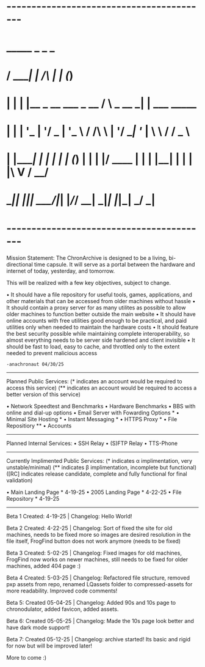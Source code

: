 # -----------------------------------------
#   _____ _                                       _     _           
#  / ____| |                       /\            | |   (_)          
# | |    | |__  _ __ ___  _ __    /  \   _ __ ___| |__  ___   _____ 
# | |    | '_ \| '__/ _ \| '_ \  / /\ \ | '__/ __| '_ \| \ \ / / _ \
# | |____| | | | | | (_) | | | |/ ____ \| | | |__| | | | |\ V /  __/
#  \_____|_| |_|_|  \___/|_| |_/_/    \_\_|  \___|_| |_|_| \_/ \___|
#
# -----------------------------------------

Mission Statement: 
The ChronArchive is designed to be a living, bi-directional time capsule. It will serve as a portal between the hardware and internet of today, yesterday, and tomorrow. 

This will be realized with a few key objectives, subject to change. 

• It should have a file repository for useful tools, games, applications, and other materials that can be accessed from older machines without hassle
• It should contain a proxy server for as many utilites as possible to allow older machines to function better outside the main website
• It should have online accounts with free utilities good enough to be practical, and paid utilities only when needed to maintain the hardware costs
• It should feature the best security possible while maintaining complete interoperability, so almost everything needs to be server side hardened and client invisible
• It should be fast to load, easy to cache, and throttled only to the extent needed to prevent malicious access

    -anachronaut 04/30/25

-----------------------------------------

Planned Public Services:
(* indicates an account would be required to access this service)
(** indicates an account would be required to access a better version of this service)

• Network Speedtest and Benchmarks
• Hardware Benchmarks
• BBS with online and dial-up options
• Email Server with Fowarding Options *
• Minimal Site Hosting *
• Instant Messaging *
• HTTPS Proxy *
• File Repositiory **
• Accounts

-----------------------------------------

Planned Internal Services:
• SSH Relay
• (S)FTP Relay
• TTS-Phone

-----------------------------------------

Currently Implimented Public Services:
(* indicates α implimentation, very unstable/minimal)
(** indicates β implimentation, incomplete but functional)
([RC] indicates release candidate, complete and fully functional for final validation)

• Main Landing Page * 4-19-25
• 2005 Landing Page * 4-22-25
• File Repository * 4-19-25

-----------------------------------------
Beta 1 Created: 4-19-25 | Changelog: Hello World!

Beta 2 Created: 4-22-25 | Changelog: Sort of fixed the site for old machines, needs to be fixed more so images are desired resolution in the file itself, FrogFind button does not work anymore (needs to be fixed)

Beta 3 Created: 5-02-25 | Changelog: Fixed images for old machines, FrogFind now works on newer machines, still needs to be fixed for older machines, added 404 page :)

Beta 4 Created: 5-03-25 | Changelog: Refactored file structure, removed pxp assets from repo, renamed LQassets folder to compressed-assets for more readability. Improved code comments!

Beta 5: Created 05-04-25 | Changelog: Added 90s and 10s page to chronodulator, added favicon, added assets.

Beta 6: Created 05-05-25 | Changelog: Made the 10s page look better and have dark mode support!

Beta 7: Created 05-12-25 | Changelog: archive started! Its basic and rigid for now but will be improved later!

More to come :)
 
